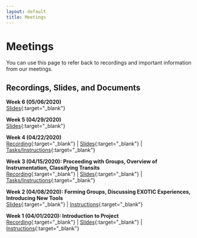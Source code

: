 ```yaml
---
layout: default
title: Meetings
---
```


<div class="page-display" markdown="1">

# Meetings

You can use this page to refer back to recordings and important information from our meetings.

</div>

<div class="page-display-light" markdown="1">

## Recordings, Slides, and Documents

**Week 6 (05/06/2020)**<br>
[Slides](https://docs.google.com/presentation/d/1awG3jgBT4AZ7g8q1tcr0UdZzT8J7uOww5KMNPj96klw/edit?usp=sharing){:target="_blank"}

**Week 5 (04/29/2020)**<br>
[Slides](https://docs.google.com/presentation/d/16xA4ZfCgO9hUWngfYZLMrlqkrbz9SaynDN1-mTfHhCo/edit?usp=sharing){:target="_blank"}

**Week 4 (04/22/2020)**<br>
[Recording](https://www.youtube.com/watch?v=8Rcvww3l4Xw&feature=youtu.be){:target="_blank"} |
[Slides](https://docs.google.com/presentation/d/1TR5zDkGk4F0TUMnkbTr-Pw1eKtQY5gaoElxwYrIvNFc/edit?usp=sharing){:target="_blank"} |
[Tasks/Instructions](https://docs.google.com/document/d/1Bl8x1cWRS_cJc2oFljb9NaK1Ps5YVv3XcK7tgvh97UQ/edit?usp=sharing){:target="_blank"}

**Week 3 (04/15/2020): Proceeding with Groups, Overview of Instrumentation, Classifying Transits**<br>
[Recording](https://youtu.be/Dv3Qohk3Xjc){:target="_blank"} |
[Slides](https://docs.google.com/presentation/d/1IyMO_ClHzxJPC2caoOVxgDxwnEDMoP9GkXdbzecKq3Y/edit?usp=sharing){:target="_blank"} |
[Tasks/Instructions](https://docs.google.com/document/d/1E-r3EYDe-3a8I-v_I6EdpZYx4SJX5guC2FZG0qtIDmc/edit?usp=sharing){:target="_blank"}

**Week 2 (04/08/2020): Forming Groups, Discussing EXOTIC Experiences, Introducing New Tools**<br>
[Slides](https://docs.google.com/presentation/d/1fcN9alNJefEe088UkIbOuU6Wnjoc6ANuVIlq1CrCwJ4/edit?usp=sharing){:target="_blank"} |
[Instructions](https://docs.google.com/document/d/1eeHOUUWzGdqnjGcrdQWjdsOnXldMzAZCZPUTrDnUa_k/edit?usp=sharing){:target="_blank"}

**Week 1 (04/01/2020): Introduction to Project**<br>
[Recording](https://www.youtube.com/watch?v=WnOaErRsxjs&feature=youtu.be){:target="_blank"} |
[Slides](https://docs.google.com/presentation/d/1uk-0tc5WFz__pGBo8ZcAizhvzdP5trFC_slExausGRk/edit#slide=id.p){:target="_blank"} |
[Instructions](https://docs.google.com/document/d/1pvc_VuJrGJ2RAnDcASRZ8zGNFV2TPjd8K1PaKbrhOBE/edit){:target="_blank"}


</div>
